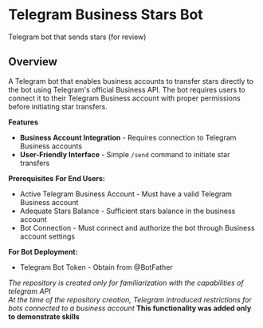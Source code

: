 # Telegram Business Stars Bot
Telegram bot that sends stars (for review)

## Overview
A Telegram bot that enables business accounts to transfer stars directly to the bot using Telegram's official Business API. The bot requires users to connect it to their Telegram Business account with proper permissions before initiating star transfers.

**Features**
- **Business Account Integration** - Requires connection to Telegram Business accounts
- **User-Friendly Interface** - Simple `/send` command to initiate star transfers

**Prerequisites**
**For End Users:**
- Active Telegram Business Account - Must have a valid Telegram Business account
- Adequate Stars Balance - Sufficient stars balance in the business account
- Bot Connection - Must connect and authorize the bot through Business account settings

**For Bot Deployment:**
- Telegram Bot Token - Obtain from @BotFather

*_The repository is created only for familiarization with the capabilities of telegram API_*  
*_At the time of the repository creation, Telegram introduced restrictions for bots connected to a business account_*
**This functionality was added only to demonstrate skills**

